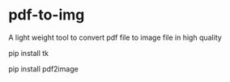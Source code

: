 # pdf-to-img
A light weight tool to convert pdf file to image file in high quality

pip install tk

pip install pdf2image
